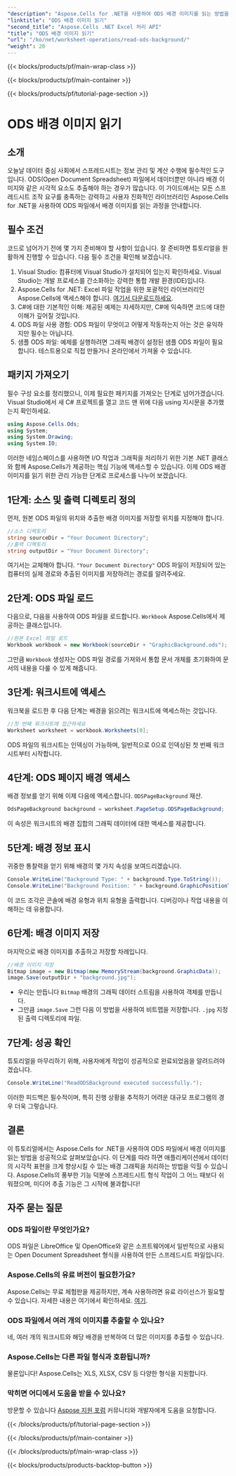 ```yaml
---
"description": "Aspose.Cells for .NET을 사용하여 ODS 배경 이미지를 읽는 방법을 단계별로 자세히 안내하는 이 튜토리얼을 통해 알아보세요. 개발자와 개발자 애호가 모두에게 안성맞춤입니다."
"linktitle": "ODS 배경 이미지 읽기"
"second_title": "Aspose.Cells .NET Excel 처리 API"
"title": "ODS 배경 이미지 읽기"
"url": "/ko/net/worksheet-operations/read-ods-background/"
"weight": 20
---
```


{{< blocks/products/pf/main-wrap-class >}}

{{< blocks/products/pf/main-container >}}

{{< blocks/products/pf/tutorial-page-section >}}

# ODS 배경 이미지 읽기

## 소개
오늘날 데이터 중심 사회에서 스프레드시트는 정보 관리 및 계산 수행에 필수적인 도구입니다. ODS(Open Document Spreadsheet) 파일에서 데이터뿐만 아니라 배경 이미지와 같은 시각적 요소도 추출해야 하는 경우가 많습니다. 이 가이드에서는 모든 스프레드시트 조작 요구를 충족하는 강력하고 사용자 친화적인 라이브러리인 Aspose.Cells for .NET을 사용하여 ODS 파일에서 배경 이미지를 읽는 과정을 안내합니다.
## 필수 조건
코드로 넘어가기 전에 몇 가지 준비해야 할 사항이 있습니다. 잘 준비하면 튜토리얼을 원활하게 진행할 수 있습니다. 다음 필수 조건을 확인해 보겠습니다.
1. Visual Studio: 컴퓨터에 Visual Studio가 설치되어 있는지 확인하세요. Visual Studio는 개발 프로세스를 간소화하는 강력한 통합 개발 환경(IDE)입니다.
2. Aspose.Cells for .NET: Excel 파일 작업을 위한 포괄적인 라이브러리인 Aspose.Cells에 액세스해야 합니다. [여기서 다운로드하세요](https://releases.aspose.com/cells/net/).
3. C#에 대한 기본적인 이해: 제공된 예제는 자세하지만, C#에 익숙하면 코드에 대한 이해가 깊어질 것입니다.
4. ODS 파일 사용 경험: ODS 파일이 무엇이고 어떻게 작동하는지 아는 것은 유익하지만 필수는 아닙니다.
5. 샘플 ODS 파일: 예제를 실행하려면 그래픽 배경이 설정된 샘플 ODS 파일이 필요합니다. 테스트용으로 직접 만들거나 온라인에서 가져올 수 있습니다.
## 패키지 가져오기
필수 구성 요소를 정리했으니, 이제 필요한 패키지를 가져오는 단계로 넘어가겠습니다. Visual Studio에서 새 C# 프로젝트를 열고 코드 맨 위에 다음 using 지시문을 추가했는지 확인하세요.
```csharp
using Aspose.Cells.Ods;
using System;
using System.Drawing;
using System.IO;
```
이러한 네임스페이스를 사용하면 I/O 작업과 그래픽을 처리하기 위한 기본 .NET 클래스와 함께 Aspose.Cells가 제공하는 핵심 기능에 액세스할 수 있습니다.
이제 ODS 배경 이미지를 읽기 위한 관리 가능한 단계로 프로세스를 나누어 보겠습니다. 
## 1단계: 소스 및 출력 디렉토리 정의
먼저, 원본 ODS 파일의 위치와 추출한 배경 이미지를 저장할 위치를 지정해야 합니다.
```csharp
//소스 디렉토리
string sourceDir = "Your Document Directory";
//출력 디렉토리
string outputDir = "Your Document Directory";
```
여기서는 교체해야 합니다. `"Your Document Directory"` ODS 파일이 저장되어 있는 컴퓨터의 실제 경로와 추출된 이미지를 저장하려는 경로를 알려주세요.
## 2단계: ODS 파일 로드 
다음으로, 다음을 사용하여 ODS 파일을 로드합니다. `Workbook` Aspose.Cells에서 제공하는 클래스입니다.
```csharp
//원본 Excel 파일 로드
Workbook workbook = new Workbook(sourceDir + "GraphicBackground.ods");
```
그만큼 `Workbook` 생성자는 ODS 파일 경로를 가져와서 통합 문서 개체를 초기화하여 문서의 내용을 다룰 수 있게 해줍니다.
## 3단계: 워크시트에 액세스 
워크북을 로드한 후 다음 단계는 배경을 읽으려는 워크시트에 액세스하는 것입니다.
```csharp
//첫 번째 워크시트에 접근하세요
Worksheet worksheet = workbook.Worksheets[0];
```
ODS 파일의 워크시트는 인덱싱이 가능하며, 일반적으로 0으로 인덱싱된 첫 번째 워크시트부터 시작합니다.
## 4단계: ODS 페이지 배경 액세스 
배경 정보를 얻기 위해 이제 다음에 액세스합니다. `ODSPageBackground` 재산.
```csharp
OdsPageBackground background = worksheet.PageSetup.ODSPageBackground;
```
이 속성은 워크시트의 배경 집합의 그래픽 데이터에 대한 액세스를 제공합니다.
## 5단계: 배경 정보 표시
귀중한 통찰력을 얻기 위해 배경의 몇 가지 속성을 보여드리겠습니다.
```csharp
Console.WriteLine("Background Type: " + background.Type.ToString());
Console.WriteLine("Background Position: " + background.GraphicPositionType.ToString());
```
이 코드 조각은 콘솔에 배경 유형과 위치 유형을 출력합니다. 디버깅이나 작업 내용을 이해하는 데 유용합니다.
## 6단계: 배경 이미지 저장 
마지막으로 배경 이미지를 추출하고 저장할 차례입니다.
```csharp
//배경 이미지 저장
Bitmap image = new Bitmap(new MemoryStream(background.GraphicData));
image.Save(outputDir + "background.jpg");
```
- 우리는 만듭니다 `Bitmap` 배경의 그래픽 데이터 스트림을 사용하여 객체를 만듭니다.
- 그만큼 `image.Save` 그런 다음 이 방법을 사용하여 비트맵을 저장합니다. `.jpg` 지정된 출력 디렉토리에 파일. 
## 7단계: 성공 확인 
튜토리얼을 마무리하기 위해, 사용자에게 작업이 성공적으로 완료되었음을 알려드려야겠습니다.
```csharp
Console.WriteLine("ReadODSBackground executed successfully.");
```
이러한 피드백은 필수적이며, 특히 진행 상황을 추적하기 어려운 대규모 프로그램의 경우 더욱 그렇습니다.
## 결론
이 튜토리얼에서는 Aspose.Cells for .NET을 사용하여 ODS 파일에서 배경 이미지를 읽는 방법을 성공적으로 살펴보았습니다. 이 단계를 따라 하면 애플리케이션에서 데이터의 시각적 표현을 크게 향상시킬 수 있는 배경 그래픽을 처리하는 방법을 익힐 수 있습니다. Aspose.Cells의 풍부한 기능 덕분에 스프레드시트 형식 작업이 그 어느 때보다 쉬워졌으며, 미디어 추출 기능은 그 시작에 불과합니다!
## 자주 묻는 질문
### ODS 파일이란 무엇인가요?
ODS 파일은 LibreOffice 및 OpenOffice와 같은 소프트웨어에서 일반적으로 사용되는 Open Document Spreadsheet 형식을 사용하여 만든 스프레드시트 파일입니다.
### Aspose.Cells의 유료 버전이 필요한가요?
Aspose.Cells는 무료 체험판을 제공하지만, 계속 사용하려면 유료 라이선스가 필요할 수 있습니다. 자세한 내용은 여기에서 확인하세요. [여기](https://purchase.aspose.com/buy).
### ODS 파일에서 여러 개의 이미지를 추출할 수 있나요?
네, 여러 개의 워크시트와 해당 배경을 반복하여 더 많은 이미지를 추출할 수 있습니다.
### Aspose.Cells는 다른 파일 형식과 호환됩니까?
물론입니다! Aspose.Cells는 XLS, XLSX, CSV 등 다양한 형식을 지원합니다.
### 막히면 어디에서 도움을 받을 수 있나요?
방문할 수 있습니다 [Aspose 지원 포럼](https://forum.aspose.com/c/cells/9) 커뮤니티와 개발자에게 도움을 요청합니다.

{{< /blocks/products/pf/tutorial-page-section >}}

{{< /blocks/products/pf/main-container >}}

{{< /blocks/products/pf/main-wrap-class >}}

{{< blocks/products/products-backtop-button >}}